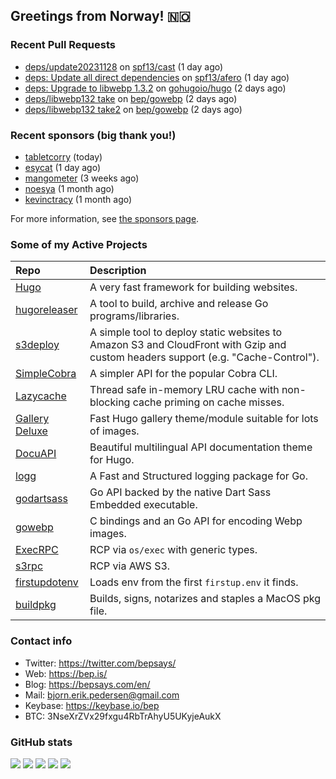 ## Greetings from Norway! 🇳🇴

### Recent Pull Requests

- [deps/update20231128](https://github.com/spf13/cast/pull/205) on [spf13/cast](https://github.com/spf13/cast) (1 day ago)
- [deps: Update all direct dependencies](https://github.com/spf13/afero/pull/410) on [spf13/afero](https://github.com/spf13/afero) (1 day ago)
- [deps: Upgrade to libwebp 1.3.2](https://github.com/gohugoio/hugo/pull/11750) on [gohugoio/hugo](https://github.com/gohugoio/hugo) (2 days ago)
- [deps/libwebp132 take](https://github.com/bep/gowebp/pull/11) on [bep/gowebp](https://github.com/bep/gowebp) (2 days ago)
- [deps/libwebp132 take2](https://github.com/bep/gowebp/pull/10) on [bep/gowebp](https://github.com/bep/gowebp) (2 days ago)

### Recent sponsors (big thank you!)

- [tabletcorry](https://github.com/tabletcorry) (today)
- [esycat](https://github.com/esycat) (1 day ago)
- [mangometer](https://github.com/mangometer) (3 weeks ago)
- [noesya](https://github.com/noesya) (1 month ago)
- [kevinctracy](https://github.com/kevinctracy) (1 month ago)

For more information, see [the sponsors page](https://github.com/sponsors/bep/).

### Some of my Active Projects

| Repo  | Description |
| :---------------------------------------- | :------------------------------------------- |
| [Hugo](https://github.com/gohugoio/hugo)|A very fast framework for building websites. |
| [hugoreleaser](https://github.com/gohugoio/hugoreleaser)| A tool to build, archive and release Go programs/libraries.  |
| [s3deploy](https://github.com/bep/s3deploy)| A simple tool to deploy static websites to Amazon S3 and CloudFront with Gzip and custom headers support (e.g. "Cache-Control").|
| [SimpleCobra](https://github.com/bep/simplecobra)|A simpler API for the popular Cobra CLI.|
| [Lazycache](https://github.com/bep/lazycache)| Thread safe in-memory LRU cache with non-blocking cache priming on cache misses.  |
| [Gallery Deluxe](https://github.com/bep/gallerydeluxe)|Fast Hugo gallery theme/module suitable for lots of images.  |
| [DocuAPI](https://github.com/bep/docuapi)| Beautiful multilingual API documentation theme for Hugo.  |
| [logg](https://github.com/bep/logg)| A Fast and Structured logging package for Go.  |
| [godartsass](https://github.com/bep/godartsass)| Go API backed by the native Dart Sass Embedded executable. |
| [gowebp](https://github.com/bep/gowebp)|C bindings and an Go API for encoding Webp images. |
| [ExecRPC](https://github.com/bep/execrpc)|RCP via `os/exec` with generic types.  |
| [s3rpc](https://github.com/bep/s3rpc)|RCP via AWS S3.|
| [firstupdotenv](https://github.com/bep/firstupdotenv)|Loads env from the first `firstup.env` it finds. |
| [buildpkg](https://github.com/bep/buildpkg)| Builds, signs, notarizes and staples a MacOS pkg file. |

### Contact info
- Twitter: https://twitter.com/bepsays/
- Web: https://bep.is/
- Blog: https://bepsays.com/en/
- Mail: bjorn.erik.pedersen@gmail.com
- Keybase: https://keybase.io/bep
- BTC: 3NseXrZVx29fxgu4RbTrAhyU5UKyjeAukX


### GitHub stats

![](https://github-profile-summary-cards.vercel.app/api/cards/profile-details?username=bep&theme=github)
![](https://github-profile-summary-cards.vercel.app/api/cards/repos-per-language?username=bep&theme=github)
![](https://github-profile-summary-cards.vercel.app/api/cards/most-commit-language?username=bep&theme=github)
![](https://github-profile-summary-cards.vercel.app/api/cards/stats?username=bep&theme=github)
![](https://github-profile-summary-cards.vercel.app/api/cards/productive-time?username=bep&theme=github)
